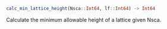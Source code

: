 ```julia
calc_min_lattice_height(Nsca::Int64, lf::Int64) -> Int64

```

Calculate the minimum allowable height of a lattice given Nsca.
